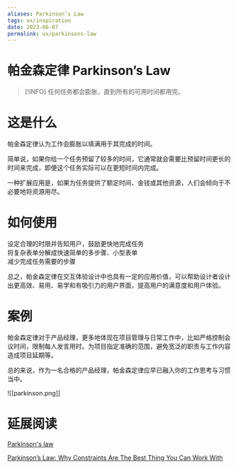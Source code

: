 ```yaml
---
aliases: Parkinson’s Law
tags: ux/inspiration
date: 2023-06-07
permalink: ux/parkinsons-law
---
```

# 帕金森定律 Parkinson’s Law

> [!INFO] 任何任务都会膨胀，直到所有的可用时间都用完。

# 这是什么

帕金森定律认为工作会膨胀以填满用于其完成的时间。  

简单说，如果你给一个任务预留了较多的时间，它通常就会需要比预留时间更长的时间来完成，即便这个任务实际可以在更短时间内完成。  

一种扩展应用是，如果为任务提供了额定时间、金钱或其他资源，人们会倾向于不必要地将资源用尽。  

# 如何使用  

设定合理的时限并告知用户，鼓励更快地完成任务  
将复杂表单分解成快速简单的多步骤、小型表单  
减少完成任务需要的步骤

总之，帕金森定律在交互体验设计中也具有一定的应用价值，可以帮助设计者设计出更高效、易用、易学和有吸引力的用户界面，提高用户的满意度和用户体验。

# 案例

帕金森定律对于产品经理，更多地体现在项目管理与日常工作中，比如严格控制会议时间，限制每人发言用时。为项目指定准确的范围，避免宽泛的职责与工作内容造成项目延期等。  

总的来说，作为一名合格的产品经理，帕金森定律应早已融入你的工作思考与习惯当中。

![[parkinson.png]]

# 延展阅读

[Parkinson's law](https://en.wikipedia.org/wiki/Parkinson's_law)

[Parkinson’s Law: Why Constraints Are The Best Thing You Can Work With](https://medium.com/the-mission/parkinsons-law-why-constraints-are-the-best-thing-you-can-work-with-4fad6e0e91cf)